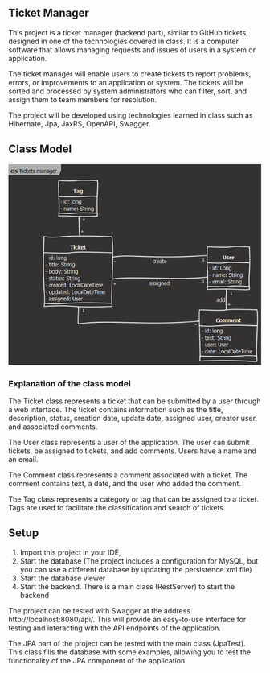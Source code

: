 ## Ticket Manager

This project is a ticket manager (backend part), similar to GitHub tickets, designed in one of the technologies covered in class. It is a computer software that allows managing requests and issues of users in a system or application.

The ticket manager will enable users to create tickets to report problems, errors, or improvements to an application or system. The tickets will be sorted and processed by system administrators who can filter, sort, and assign them to team members for resolution.

The project will be developed using technologies learned in class such as Hibernate, Jpa, JaxRS, OpenAPI, Swagger.


## Class Model

![Tickets manager.png](src%2Fmain%2Fresources%2FTickets%20manager.png)

### Explanation of the class model

The Ticket class represents a ticket that can be submitted by a user through a web interface. The ticket contains information such as the title, description, status, creation date, update date, assigned user, creator user, and associated comments.

The User class represents a user of the application. The user can submit tickets, be assigned to tickets, and add comments. Users have a name and an email.

The Comment class represents a comment associated with a ticket. The comment contains text, a date, and the user who added the comment.

The Tag class represents a category or tag that can be assigned to a ticket. Tags are used to facilitate the classification and search of tickets.


## Setup
1. Import this project in your IDE, 
2. Start the database (The project includes a configuration for MySQL, but you can use a different database by updating the persistence.xml file)
3. Start the database viewer 
4. Start the backend. There is a main class (RestServer) to start the backend 

The project can be tested with Swagger at the address http://localhost:8080/api/. This will provide an easy-to-use interface for testing and interacting with the API endpoints of the application.

The JPA part of the project can be tested with the main class (JpaTest). This class fills the database with some examples, allowing you to test the functionality of the JPA component of the application.


